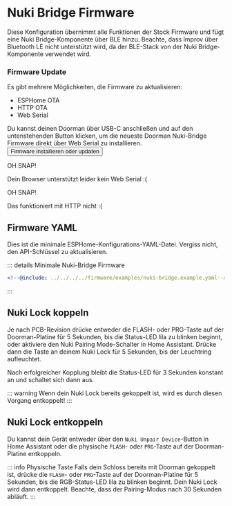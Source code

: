 # Nuki Bridge Firmware <Badge type="tip" text="Arduino Framework" />

Diese Konfiguration übernimmt alle Funktionen der Stock Firmware und fügt eine Nuki Bridge-Komponente über BLE hinzu. Beachte, dass Improv über Bluetooth LE nicht unterstützt wird, da der BLE-Stack von der Nuki Bridge-Komponente verwendet wird.

### Firmware Update
Es gibt mehrere Möglichkeiten, die Firmware zu aktualisieren:
- ESPHome OTA <Badge type="warning" text="Erfordert ESPHome-Dashboard" />
- HTTP OTA <Badge type="tip" text="Neueste Release-Version, keine Anpassung" />
- Web Serial <Badge type="tip" text="Neueste Release-Version, keine Anpassung" />

Du kannst deinen Doorman über USB-C anschließen und auf den untenstehenden Button klicken, um die neueste Doorman Nuki-Bridge Firmware direkt über Web Serial zu installieren.
<esp-web-install-button manifest="../../../firmware/release/doorman-nuki-bridge/manifest.json">
    <button slot="activate">
        <div class="custom-layout">
            <a class="btn">Firmware installieren oder updaten</a>
        </div>
    </button>
    <div slot="unsupported">
        <div class="danger custom-block">
            <p class="custom-block-title">OH SNAP!</p>
            <p>Dein Browser unterstützt leider kein Web Serial :(</p>
        </div>
    </div>
    <div slot="not-allowed">
        <div class="danger custom-block">
            <p class="custom-block-title">OH SNAP!</p>
            <p>Das funktioniert mit HTTP nicht :(</p>
        </div>
    </div>
</esp-web-install-button>

## Firmware YAML

Dies ist die minimale ESPHome-Konfigurations-YAML-Datei. Vergiss nicht, den API-Schlüssel zu aktualisieren.

::: details Minimale Nuki-Bridge Firmware
```yaml
<!--@include: ../../../../firmware/examples/nuki-bridge.example.yaml-->
```
:::

## Nuki Lock koppeln

Je nach PCB-Revision drücke entweder die FLASH- oder PRG-Taste auf der Doorman-Platine für 5 Sekunden, bis die Status-LED lila zu blinken beginnt, oder aktiviere den Nuki Pairing Mode-Schalter in Home Assistant. Drücke dann die Taste an deinem Nuki Lock für 5 Sekunden, bis der Leuchtring aufleuchtet.

Nach erfolgreicher Kopplung bleibt die Status-LED für 3 Sekunden konstant an und schaltet sich dann aus.

::: warning
Wenn dein Nuki Lock bereits gekoppelt ist, wird es durch diesen Vorgang entkoppelt!
:::

## Nuki Lock entkoppeln

Du kannst dein Gerät entweder über den `Nuki Unpair Device`-Button in Home Assistant oder die physische `FLASH`- oder `PRG`-Taste auf der Doorman-Platine entkoppeln.

::: info Physische Taste
Falls dein Schloss bereits mit Doorman gekoppelt ist, drücke die `FLASH`- oder `PRG`-Taste auf der Doorman-Platine für 5 Sekunden, bis die RGB-Status-LED lila zu blinken beginnt. Dein Nuki Lock wird dann entkoppelt. Beachte, dass der Pairing-Modus nach 30 Sekunden abläuft.
:::

<!--@include: ./additions.md-->